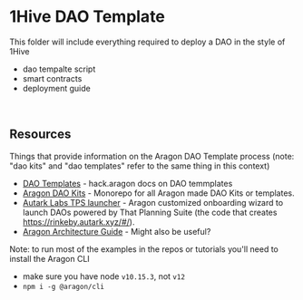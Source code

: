 # 1Hive DAO Template

This folder will include everything required to deploy a DAO in the style of 1Hive
- dao tempalte script
- smart contracts
- deployment guide

<br>

## Resources

Things that provide information on the Aragon DAO Template process (note: "dao kits" and "dao templates" refer to the same thing in this context) 
- [DAO Templates](https://hack.aragon.org/docs/templates-intro) - hack.aragon docs on DAO temmplates
- [Aragon DAO Kits](https://github.com/aragon/dao-kits) - Monorepo for all Aragon made DAO Kits or templates.
- [Autark Labs TPS launcher](https://github.com/AutarkLabs/tps-launcher/) - Aragon customized onboarding wizard to launch DAOs powered by That Planning Suite (the code that creates https://rinkeby.autark.xyz/#/).
- [Aragon Architecture Guide](https://github.com/aragon/aragon/blob/architecture-guide/ARCHITECTURE.md) - Might also be useful?

Note: to run most of the examples in the repos or tutorials you'll need to install the Aragon CLI
- make sure you have node `v10.15.3`, not `v12`
- `npm i -g @aragon/cli`

<br>
